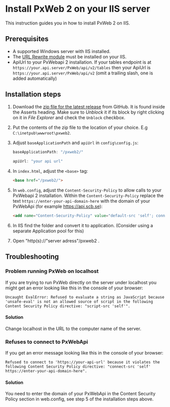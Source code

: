 # Install PxWeb 2 on your IIS server

This instruction guides you in how to install PxWeb 2 on IIS.

## Prerequisites

- A supported Windows server with IIS installed.
- The [URL Rewrite module](https://www.iis.net/downloads/microsoft/url-rewrite) must be installed on your IIS.
- ApiUrl to your PxWebapi 2 installation.
  If your tables endpoint is at `https://your.api.server/PxWeb/api/v2/tables`
  then your ApiUrl is `https://your.api.server/PxWeb/api/v2`  (omit a trailing slash, one is added automatically)

## Installation steps

1. Download the [zip file for the latest release](https://github.com/pxtools/PxWeb2/releases/latest) from GitHub.
  It is found inside the Asserts heading.
  Make sure to _Unblock_ it if its block by right clicking on it in _File Explorer_ and check the `Unblock` checkbox.
1. Put the contents of the zip file to the location of your choice. E.g `C:\inetpub\wwwroot\pxweb2`.
1. Adjust `baseApplicationPath` and `apiUrl` in `config\config.js`:

    ```js
    baseApplicationPath: "/pxweb2/"
        
    apiUrl: "your api url"
    ```

1. In `index.html`, adjust the `<base>` tag:

    ```html
    <base href="/pxweb2/">
    ```

1. In `web.config`, adjust the `Content-Security-Policy` to allow calls to your PxWebapi 2 installation. Within the `Content-Security-Policy` replace the text `https://enter-your-api-domain-here` with the domain of your PxWebApi (for example https://api.scb.se):

    ```html
    <add name="Content-Security-Policy" value="default-src 'self'; connect-src 'self' https://api.scb.se; script-src 'self'" />
    ```

1. In IIS find the folder and convert it to application. (Consider using a separate Application pool for this)

1. Open "http(s)://"server adress"/pxweb2 .

## Troubleshooting

### Problem running PxWeb on localhost

If you are trying to run PxWeb directly on the server under localhost you might get an error looking like this in the console of your browser:

  ```
  Uncaught EvalError: Refused to evaluate a string as JavaScript because 'unsafe-eval' is not an allowed source of script in the following Content Security Policy directive: "script-src 'self'".
  ```

#### Solution

Change localhost in the URL to the computer name of the server.

### Refuses to connect to PxWebApi

If you get an error message looking like this in the console of your browser:

  ```
  Refused to connect to 'https://your-api-url' because it violates the following Content Security Policy directive: "connect-src 'self' https://enter-your-api-domain-here".
  ```

#### Solution

You need to enter the domain of your PxWebApi in the Content Security Policy section in web.config, see step 5 of the installation steps above.
